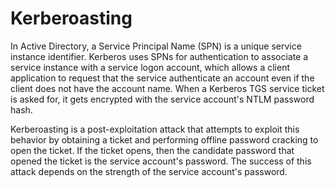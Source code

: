 # Kerberoasting
In Active Directory, a Service Principal Name (SPN) is a unique service instance identifier. Kerberos uses SPNs for authentication to associate a service instance with a service logon account, which allows a client application to request that the service authenticate an account even if the client does not have the account name. When a Kerberos TGS service ticket is asked for, it gets encrypted with the service account's NTLM password hash.

Kerberoasting is a post-exploitation attack that attempts to exploit this behavior by obtaining a ticket and performing offline password cracking to open the ticket. If the ticket opens, then the candidate password that opened the ticket is the service account's password. The success of this attack depends on the strength of the service account's password. 
